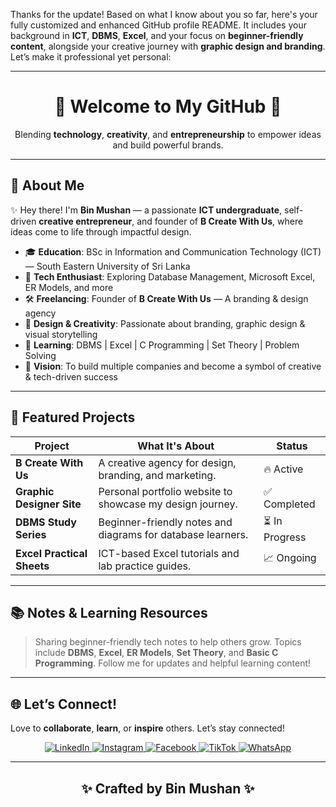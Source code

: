 Thanks for the update! Based on what I know about you so far, here's your fully customized and enhanced GitHub profile README. It includes your background in **ICT**, **DBMS**, **Excel**, and your focus on **beginner-friendly content**, alongside your creative journey with **graphic design and branding**. Let’s make it professional yet personal:

---

<div align="center">

  <h1>🚀 <strong>Welcome to My GitHub</strong> 🚀</h1>
  <p>
    Blending <strong>technology</strong>, <strong>creativity</strong>, and <strong>entrepreneurship</strong> to empower ideas and build powerful brands.
  </p>

</div>

---

## 🌟 About Me

✨ Hey there! I'm **Bin Mushan** — a passionate **ICT undergraduate**, self-driven **creative entrepreneur**, and founder of **B Create With Us**, where ideas come to life through impactful design.

* 🎓 **Education**: BSc in Information and Communication Technology (ICT)
  — South Eastern University of Sri Lanka
* 🧠 **Tech Enthusiast**: Exploring Database Management, Microsoft Excel, ER Models, and more
* 🛠️ **Freelancing**: Founder of **B Create With Us** — A branding & design agency
* 🎨 **Design & Creativity**: Passionate about branding, graphic design & visual storytelling
* 🌱 **Learning**: DBMS | Excel | C Programming | Set Theory | Problem Solving
* 🚀 **Vision**: To build multiple companies and become a symbol of creative & tech-driven success

---

## 🚀 Featured Projects

| **Project**                | **What It's About**                                         | **Status**    |
| -------------------------- | ----------------------------------------------------------- | ------------- |
| **B Create With Us**       | A creative agency for design, branding, and marketing.      | 🔥 Active     |
| **Graphic Designer Site**  | Personal portfolio website to showcase my design journey.   | ✅ Completed   |
| **DBMS Study Series**      | Beginner-friendly notes and diagrams for database learners. | ⏳ In Progress |
| **Excel Practical Sheets** | ICT-based Excel tutorials and lab practice guides.          | 📈 Ongoing    |

---

## 📚 Notes & Learning Resources

> Sharing beginner-friendly tech notes to help others grow.
> Topics include **DBMS**, **Excel**, **ER Models**, **Set Theory**, and **Basic C Programming**.
> Follow me for updates and helpful learning content!

---

## 🌐 Let’s Connect!

Love to **collaborate**, **learn**, or **inspire** others. Let’s stay connected!

<div align="center">
  <a href="https://www.linkedin.com/in/binmushan" target="_blank">
    <img src="https://img.shields.io/badge/LinkedIn-0077B5?style=for-the-badge&logo=linkedin&logoColor=white" alt="LinkedIn">
  </a>
  <a href="https://www.instagram.com/mmb_mushan/profilecard/?igsh=ZGp2Y2R5bWJmbTNz" target="_blank">
    <img src="https://img.shields.io/badge/Instagram-E4405F?style=for-the-badge&logo=instagram&logoColor=white" alt="Instagram">
  </a>
  <a href="https://www.facebook.com/share/17s297jSZE/?mibextid=JRoKGi" target="_blank">
    <img src="https://img.shields.io/badge/Facebook-1877F2?style=for-the-badge&logo=facebook&logoColor=white" alt="Facebook">
  </a>
  <a href="https://www.tiktok.com/@mmb_mushan?_t=ZS-8s6ZJDTI04l&_r=1" target="_blank">
    <img src="https://img.shields.io/badge/TikTok-000000?style=for-the-badge&logo=tiktok&logoColor=white" alt="TikTok">
  </a>
  <a href="http://wa.me/94754005152" target="_blank">
    <img src="https://img.shields.io/badge/WhatsApp-25D366?style=for-the-badge&logo=whatsapp&logoColor=white" alt="WhatsApp">
  </a>
</div>

---

<div align="center">
  <h2>✨ Crafted by Bin Mushan ✨</h2>
</div>

